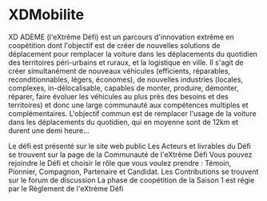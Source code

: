 # XDMobilite
XD ADEME (l'eXtrême Défi) est un parcours d'innovation extrême en coopétition dont l'objectif est de créer de nouvelles solutions de déplacement pour remplacer la voiture dans les déplacements du quotidien des territoires péri-urbains et ruraux, et la logistique en ville.
 Il s'agit de créer simultanément de nouveaux véhicules (efficients, réparables, reconditionnables, légers, économes), de nouvelles industries (locales, complexes, in-délocalisable, capables de monter, produire, démonter, réparer, faire évoluer les véhicules au plus près des besoins et des territoires) et donc une large communauté aux compétences multiples et complémentaires. L'objectif commun est de remplacer l'usage de la voiture dans les déplacements du quotidien, qui en moyenne sont de 12km et durent une demi heure...

Le défi est présenté sur le site web public
Les Acteurs et livrables du Défi se trouvent sur la page de la Communauté de l'eXtrême Défi
Vous pouvez rejoindre le Défi et choisir le rôle que vous voulez prendre : Témoin, Pionnier, Compagnon, Partenaire et Candidat.
Les Contributions se trouvent sur le forum de discussion
La phase de coopétition de la Saison 1 est régie par le
Règlement de l'eXtrème Défi
